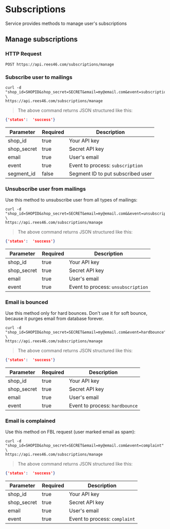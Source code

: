 # Subscriptions

Service provides methods to manage user's subscriptions

## Manage subscriptions

### HTTP Request

`POST https://api.rees46.com/subscriptions/manage`

### Subscribe user to mailings

```shell
curl -d "shop_id=SHOPID&shop_secret=SECRET&email=my@email.com&event=subscription&segment_id=SEGMENT_ID" \
https://api.rees46.com/subscriptions/manage
```

> The above command returns JSON structured like this:

```json
{'status':  'success'}
```

Parameter | Required | Description
--------- | ------- | -----------
shop_id | true | Your API key
shop_secret | true | Secret API key
email | true | User's email
event | true | Event to process: `subscription`
segment_id | false | Segment ID to put subscribed user


### Unsubscribe user from mailings

Use this method to unsubscribe user from all types of mailings:

```shell
curl -d "shop_id=SHOPID&shop_secret=SECRET&email=my@email.com&&event=unsubscription" \
https://api.rees46.com/subscriptions/manage
```

> The above command returns JSON structured like this:

```json
{'status':  'success'}
```

Parameter | Required | Description
--------- | ------- | -----------
shop_id | true | Your API key
shop_secret | true | Secret API key
email | true | User's email
event | true | Event to process: `unsubscription`


### Email is bounced

Use this method only for hard bounces. Don't use it for soft bounce, because it purges email from database forever.

```shell
curl -d "shop_id=SHOPID&shop_secret=SECRET&email=my@email.com&event=hardbounce" \
https://api.rees46.com/subscriptions/manage
```

> The above command returns JSON structured like this:

```json
{'status':  'success'}
```

Parameter | Required | Description
--------- | ------- | -----------
shop_id | true | Your API key
shop_secret | true | Secret API key
email | true | User's email
event | true | Event to process: `hardbounce`

### Email is complained

Use this method on FBL request (user marked email as spam):

```shell
curl -d "shop_id=SHOPID&shop_secret=SECRET&email=my@email.com&event=complaint" \
https://api.rees46.com/subscriptions/manage
```

> The above command returns JSON structured like this:

```json
{'status':  'success'}
```

Parameter | Required | Description
--------- | ------- | -----------
shop_id | true | Your API key
shop_secret | true | Secret API key
email | true | User's email
event | true | Event to process: `complaint`
